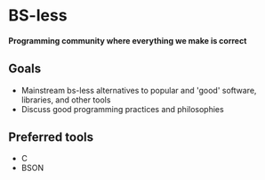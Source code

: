 # BS-less
#### Programming community where everything we make is correct
## Goals
- Mainstream bs-less alternatives to popular and 'good' software, libraries, and other tools
- Discuss good programming practices and philosophies
## Preferred tools
- C
- BSON
